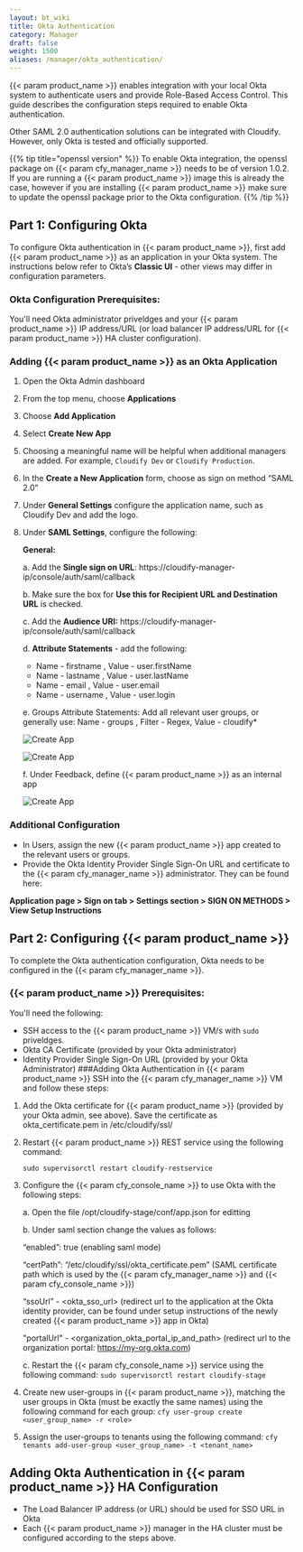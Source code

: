 ```yaml
---
layout: bt_wiki
title: Okta Authentication
category: Manager
draft: false
weight: 1500
aliases: /manager/okta_authentication/
---
```


{{< param product_name >}} enables integration with your local Okta system to authenticate users and provide Role-Based Access Control. This guide describes the configuration steps required to enable Okta authentication.

Other SAML 2.0 authentication solutions can be integrated with Cloudify. However, only Okta is tested and officially supported.

{{% tip title="openssl version" %}}
To enable Okta integration, the openssl package on {{< param cfy_manager_name >}} needs to be of version 1.0.2. If you are running a {{< param product_name >}} image this is already the case, however if you are installing {{< param product_name >}} make sure to update the openssl package prior to the Okta configuration.
{{% /tip %}}

## Part 1: Configuring Okta
To configure Okta authentication in {{< param product_name >}}, first add {{< param product_name >}} as an application in your Okta system. The instructions below refer to Okta’s <b>Classic UI</b> - other views may differ in configuration parameters.
### Okta Configuration Prerequisites:
You'll need Okta administrator priveldges and your {{< param product_name >}} IP address/URL (or load balancer IP address/URL for {{< param product_name >}} HA cluster configuration).

### Adding {{< param product_name >}} as an Okta Application
1. Open the Okta Admin dashboard
2. From the top menu, choose <b>Applications</b>
3. Choose <b>Add Application</b>
4. Select <b>Create New App</b>
5. Choosing a meaningful name will be helpful when additional managers are added. For example, `Cloudify Dev` or `Cloudify Production`.
6. In the <b>Create a New Application</b> form, choose as sign on method “SAML 2.0”
7. Under <b>General Settings</b> configure the application name, such as Cloudify Dev and add the logo.
8. Under <b>SAML Settings</b>, configure the following:

    <b>General:</b>

    a. Add the <b>Single sign on URL</b>: https://cloudify-manager-ip/console/auth/saml/callback

    b. Make sure the box for <b>Use this for Recipient URL and Destination URL</b> is checked.

    c. Add the <b>Audience URI:</b> https://cloudify-manager-ip/console/auth/saml/callback 

    d. <b>Attribute Statements</b> - add the following:

    * Name - firstname , Value - user.firstName
    * Name - lastname , Value - user.lastName
    * Name - email , Value - user.email
    * Name - username , Value - user.login

    e. Groups Attribute Statements:
    Add all relevant user groups, or generally use:
    Name - groups , Filter - Regex, Value - cloudify*

    ![Create App]( /images/okta/okta1.png )

    ![Create App]( /images/okta/okta2.png )

    f. Under Feedback, define {{< param product_name >}} as an internal app

    ![Create App]( /images/okta/okta4.png )

### Additional Configuration
* In Users, assign the new {{< param product_name >}} app created to the relevant users or groups.
* Provide the Okta Identity Provider Single Sign-On URL and certificate to the {{< param cfy_manager_name >}} administrator. They can be found here:

<b>Application page > Sign on tab > Settings section > SIGN ON METHODS > View Setup Instructions</b>

## Part 2: Configuring {{< param product_name >}} 

To complete the Okta authentication configuration, Okta needs to be configured in the {{< param cfy_manager_name >}}.

### {{< param product_name >}} Prerequisites:

You'll need the following:
* 	SSH access to the {{< param product_name >}} VM/s with `sudo` priveldges.
* 	Okta CA Certificate (provided by your Okta administrator)
* 	Identity Provider Single Sign-On URL (provided by your Okta Administrator)
###Adding Okta Authentication in {{< param product_name >}}
SSH into the {{< param cfy_manager_name >}} VM and follow these steps:

1. Add the Okta certificate for {{< param product_name >}} (provided by your Okta admin, see above). Save the certificate as okta_certificate.pem in /etc/cloudify/ssl/

2. Restart {{< param product_name >}} REST service using the following command:

	`sudo supervisorctl restart cloudify-restservice`
	
3. Configure the {{< param cfy_console_name >}} to use Okta with the following steps:

    a. Open the file /opt/cloudify-stage/conf/app.json for editting

    b. Under saml section change the values as follows:

    “enabled”: true (enabling saml mode)

    “certPath”: “/etc/cloudify/ssl/okta_certificate.pem” (SAML certificate path which is used by the {{< param cfy_manager_name >}} and {{< param cfy_console_name >}})

    “ssoUrl” - <okta_sso_url> (redirect url to the application at the Okta identity provider, can be found under setup instructions of the newly created {{< param product_name >}} app in Okta)

    "portalUrl" - <organization_okta_portal_ip_and_path> (redirect url to the organization portal: https://my-org.okta.com)

    c. Restart the {{< param cfy_console_name >}} service using the following command:
    `sudo supervisorctl restart cloudify-stage`

4. Create new user-groups in {{< param product_name >}}, matching the user groups in Okta (must be exactly the same names) using the following command for each group:
	`cfy user-group create <user_group_name> -r <role>`
5. Assign the user-groups to tenants using the following command:
	`cfy tenants add-user-group <user_group_name> -t <tenant_name>`
	
## Adding Okta Authentication in {{< param product_name >}} HA Configuration

* The Load Balancer IP address (or URL) should be used for SSO URL in Okta
* Each {{< param product_name >}} manager in the HA cluster must be configured according to the steps above.	
